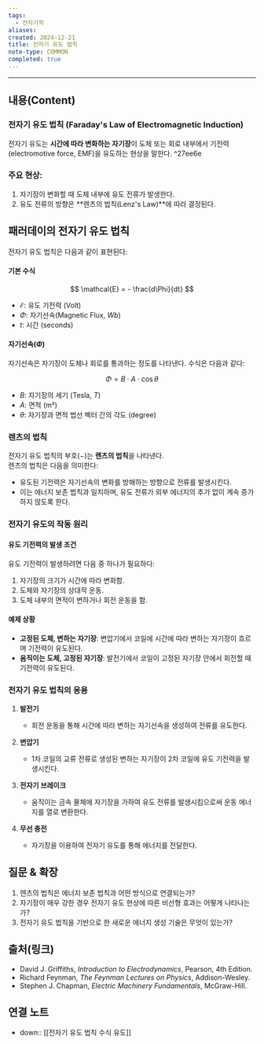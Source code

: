 ```yaml
---
tags:
  - 전자기학
aliases: 
created: 2024-12-21
title: 전자기 유도 법칙
note-type: COMMON
completed: true
---
```

---

## 내용(Content)

### 전자기 유도 법칙 (Faraday's Law of Electromagnetic Induction)

전자기 유도는 **시간에 따라 변화하는 자기장**이 도체 또는 회로 내부에서 기전력(electromotive force, EMF)을 유도하는 현상을 말한다. ^27ee6e

### 주요 현상:
1. 자기장이 변화할 때 도체 내부에 유도 전류가 발생한다.
2. 유도 전류의 방향은 **렌츠의 법칙(Lenz's Law)**에 따라 결정된다.

##  패러데이의 전자기 유도 법칙

전자기 유도 법칙은 다음과 같이 표현된다:

#### 기본 수식

$$
\mathcal{E} = - \frac{d\Phi}{dt}
$$

- $\mathcal{E}$: 유도 기전력 (Volt)  
- $\Phi$: 자기선속(Magnetic Flux, $Wb$)  
- $t$: 시간 (seconds)

#### 자기선속($\Phi$)

자기선속은 자기장이 도체나 회로를 통과하는 정도를 나타낸다. 수식은 다음과 같다:

$$
\Phi = B \cdot A \cdot \cos\theta
$$

- $B$: 자기장의 세기 (Tesla, $T$)  
- $A$: 면적 (m²)  
- $\theta$: 자기장과 면적 법선 벡터 간의 각도 (degree)

### 렌츠의 법칙

전자기 유도 법칙의 부호(−)는 **렌츠의 법칙**을 나타낸다.  
렌츠의 법칙은 다음을 의미한다:
- 유도된 기전력은 자기선속의 변화를 방해하는 방향으로 전류를 발생시킨다.
- 이는 에너지 보존 법칙과 일치하며, 유도 전류가 외부 에너지의 추가 없이 계속 증가하지 않도록 한다.

### 전자기 유도의 작동 원리

#### 유도 기전력의 발생 조건
유도 기전력이 발생하려면 다음 중 하나가 필요하다:
1. 자기장의 크기가 시간에 따라 변화함.  
2. 도체와 자기장의 상대적 운동.  
3. 도체 내부의 면적이 변하거나 회전 운동을 함.

#### 예제 상황
- **고정된 도체, 변하는 자기장**: 변압기에서 코일에 시간에 따라 변하는 자기장이 흐르며 기전력이 유도된다.
- **움직이는 도체, 고정된 자기장**: 발전기에서 코일이 고정된 자기장 안에서 회전할 때 기전력이 유도된다.

### 전자기 유도 법칙의 응용

1. **발전기**  
   - 회전 운동을 통해 시간에 따라 변하는 자기선속을 생성하여 전류를 유도한다.
   
2. **변압기**  
   - 1차 코일의 교류 전류로 생성된 변하는 자기장이 2차 코일에 유도 기전력을 발생시킨다.

3. **전자기 브레이크**  
   - 움직이는 금속 물체에 자기장을 가하여 유도 전류를 발생시킴으로써 운동 에너지를 열로 변환한다.

4. **무선 충전**  
   - 자기장을 이용하여 전자기 유도를 통해 에너지를 전달한다.


## 질문 & 확장

1. 렌츠의 법칙은 에너지 보존 법칙과 어떤 방식으로 연결되는가?  
2. 자기장이 매우 강한 경우 전자기 유도 현상에 따른 비선형 효과는 어떻게 나타나는가?  
3. 전자기 유도 법칙을 기반으로 한 새로운 에너지 생성 기술은 무엇이 있는가?

## 출처(링크)

- David J. Griffiths, *Introduction to Electrodynamics*, Pearson, 4th Edition.  
- Richard Feynman, *The Feynman Lectures on Physics*, Addison-Wesley.  
- Stephen J. Chapman, *Electric Machinery Fundamentals*, McGraw-Hill.

## 연결 노트

- down:: [[전자기 유도 법칙 수식 유도]]








